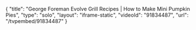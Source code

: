 {
    "title": "George Foreman Evolve Grill Recipes | How to Make Mini Pumpkin Pies",
    "type": "solo",
    "layout": "iframe-static",
    "videoId": "91834487",
    "url": "\/tvpembed\/91834487"
}